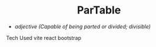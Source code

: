 <h1 align="center">ParTable</h1>

- *adjective (Capable of being parted or divided; divisible)*

Tech Used
vite
react
bootstrap

